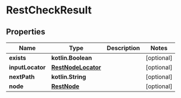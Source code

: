 
# RestCheckResult

## Properties
| Name | Type | Description | Notes |
| ------------ | ------------- | ------------- | ------------- |
| **exists** | **kotlin.Boolean** |  |  [optional] |
| **inputLocator** | [**RestNodeLocator**](RestNodeLocator.md) |  |  [optional] |
| **nextPath** | **kotlin.String** |  |  [optional] |
| **node** | [**RestNode**](RestNode.md) |  |  [optional] |



